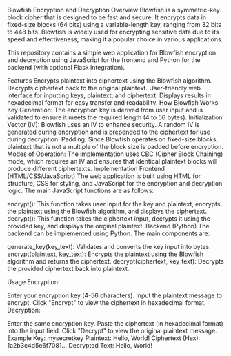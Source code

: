 Blowfish Encryption and Decryption
Overview
Blowfish is a symmetric-key block cipher that is designed to be fast and secure. It encrypts data in fixed-size blocks (64 bits) using a variable-length key, ranging from 32 bits to 448 bits. Blowfish is widely used for encrypting sensitive data due to its speed and effectiveness, making it a popular choice in various applications.

This repository contains a simple web application for Blowfish encryption and decryption using JavaScript for the frontend and Python for the backend (with optional Flask integration).

Features
Encrypts plaintext into ciphertext using the Blowfish algorithm.
Decrypts ciphertext back to the original plaintext.
User-friendly web interface for inputting keys, plaintext, and ciphertext.
Displays results in hexadecimal format for easy transfer and readability.
How Blowfish Works
Key Generation: The encryption key is derived from user input and is validated to ensure it meets the required length (4 to 56 bytes).
Initialization Vector (IV): Blowfish uses an IV to enhance security. A random IV is generated during encryption and is prepended to the ciphertext for use during decryption.
Padding: Since Blowfish operates on fixed-size blocks, plaintext that is not a multiple of the block size is padded before encryption.
Modes of Operation: The implementation uses CBC (Cipher Block Chaining) mode, which requires an IV and ensures that identical plaintext blocks will produce different ciphertexts.
Implementation
Frontend (HTML/CSS/JavaScript)
The web application is built using HTML for structure, CSS for styling, and JavaScript for the encryption and decryption logic. The main JavaScript functions are as follows:

encrypt(): This function takes user input for the key and plaintext, encrypts the plaintext using the Blowfish algorithm, and displays the ciphertext.
decrypt(): This function takes the ciphertext input, decrypts it using the provided key, and displays the original plaintext.
Backend (Python)
The backend can be implemented using Python. The main components are:

generate_key(key_text): Validates and converts the key input into bytes.
encrypt(plaintext, key_text): Encrypts the plaintext using the Blowfish algorithm and returns the ciphertext.
decrypt(ciphertext, key_text): Decrypts the provided ciphertext back into plaintext.

Usage
Encryption:

Enter your encryption key (4-56 characters).
Input the plaintext message to encrypt.
Click "Encrypt" to view the ciphertext in hexadecimal format.
Decryption:

Enter the same encryption key.
Paste the ciphertext (in hexadecimal format) into the input field.
Click "Decrypt" to view the original plaintext message.
Example
Key: mysecretkey
Plaintext: Hello, World!
Ciphertext (Hex): 1a2b3c4d5e6f7081...
Decrypted Text: Hello, World!
